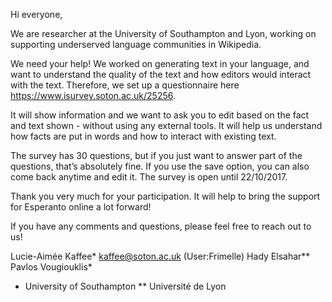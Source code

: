 Hi everyone,

We are researcher at the University of Southampton and Lyon, working on supporting underserved language communities in Wikipedia.

We need your help!
We worked on generating text in your language, and want to understand the quality of the text and how editors would interact with the text. 
Therefore, we set up a questionnaire here https://www.isurvey.soton.ac.uk/25256.

It will show information and we want to ask you to edit based on the fact and text shown - without using any external tools. It will help us understand how facts are put in words and how to interact with existing text.

The survey has 30 questions, but if you just want to answer part of the questions, that’s absolutely fine. If you use the save option, you can also come back anytime and edit it.
The survey is open until 22/10/2017.

Thank you very much for your participation. It will help to bring the support for Esperanto online a lot forward! 

If you have any comments and questions, please feel free to reach out to us!

Lucie-Aimée Kaffee* kaffee@soton.ac.uk (User:Frimelle)
Hady Elsahar**
Pavlos Vougiouklis*
* University of Southampton
** Université de Lyon  
